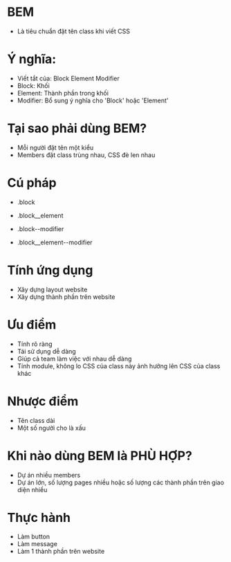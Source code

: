 # BEM
- Là tiêu chuẩn đặt tên class khi viết CSS

# Ý nghĩa:
- Viết tắt của: Block Element Modifier
- Block: Khối
- Element: Thành phần trong khối
- Modifier: Bổ sung ý nghĩa cho 'Block' hoặc 'Element'

# Tại sao phải dùng BEM?
- Mỗi người đặt tên một kiểu 
- Members đặt class trùng nhau, CSS đè len nhau

# Cú pháp
- .block
- .block__element

- .block--modifier
- .block__element--modifier

# Tính ứng dụng
- Xây dựng layout website
- Xây dựng thành phần trên website


# Ưu điểm
- Tính rõ ràng
- Tái sử dụng dễ dàng
- Giúp cả team làm việc với nhau dễ dàng
- Tính module, không lo CSS của class này ảnh hưởng lên CSS của class khác

# Nhược điểm
- Tên class dài
- Một số người cho là xấu

# Khi nào dùng BEM là PHÙ HỢP?
- Dự án nhiều members
- Dự án lớn, số lượng pages nhiều hoặc số lượng các thành phần trên giao diện nhiều

# Thực hành
- Làm button
- Làm message
- Làm 1 thành phần trên website


